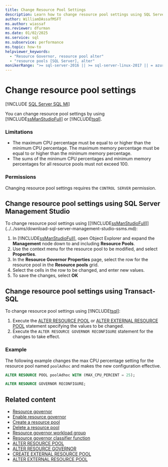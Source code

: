 ```yaml
---
title: Change Resource Pool Settings
description: Learn how to change resource pool settings using SQL Server Management Studio or Transact-SQL.
author: WilliamDAssafMSFT
ms.author: wiassaf
ms.reviewer: dfurman
ms.date: 01/02/2025
ms.service: sql
ms.subservice: performance
ms.topic: how-to
helpviewer_keywords:
  - "Resource Governor, resource pool alter"
  - "resource pools [SQL Server], alter"
monikerRange: ">= sql-server-2016 || >= sql-server-linux-2017 || = azuresqldb-mi-current"
---
```


# Change resource pool settings

[!INCLUDE [SQL Server SQL MI](../../includes/applies-to-version/sql-asdbmi.md)]

You can change resource pool settings by using [!INCLUDE[ssManStudioFull](../../includes/ssmanstudiofull-md.md)] or [!INCLUDE[tsql](../../includes/tsql-md.md)].

<a id="BeforeYouBegin"></a>

<a id="LimitationsRestrictions"></a>

### Limitations

- The maximum CPU percentage must be equal to or higher than the minimum CPU percentage. The maximum memory percentage must be equal to or higher than the minimum memory percentage.
- The sums of the minimum CPU percentages and minimum memory percentages for all resource pools must not exceed 100.

<a id="Permissions"></a>

### Permissions

Changing resource pool settings requires the `CONTROL SERVER` permission.

<a id="ChgRPProp"></a>

## Change resource pool settings using SQL Server Management Studio

To change resource pool settings using [[!INCLUDE[ssManStudioFull](../../includes/ssmanstudiofull-md.md)]](../../ssms/download-sql-server-management-studio-ssms.md):

1. In [!INCLUDE[ssManStudioFull](../../includes/ssmanstudiofull-md.md)], open Object Explorer and expand the **Management** node down to and including **Resource Pools**.
1. Use the context menu for the resource pool to be modified, and select **Properties**.
1. In the **Resource Governor Properties** page, select the row for the resource pool in the **Resource pools** grid.
1. Select the cells in the row to be changed, and enter new values.
1. To save the changes, select **OK**

<a id="ChgRPTSQL"></a>

## Change resource pool settings using Transact-SQL

To change resource pool settings using [!INCLUDE[tsql](../../includes/tsql-md.md)]:

1. Execute the [ALTER RESOURCE POOL](../../t-sql/statements/alter-resource-pool-transact-sql.md) or [ALTER EXTERNAL RESOURCE POOL](../../t-sql/statements/alter-external-resource-pool-transact-sql.md) statement specifying the values to be changed.
1. Execute the `ALTER RESOURCE GOVERNOR RECONFIGURE` statement for the changes to take effect.

### Example

The following example changes the max CPU percentage setting for the resource pool named `poolAdhoc` and makes the new configuration effective.

```sql
ALTER RESOURCE POOL poolAdhoc WITH (MAX_CPU_PERCENT = 25);

ALTER RESOURCE GOVERNOR RECONFIGURE;
```

## Related content

- [Resource governor](resource-governor.md)
- [Enable resource governor](enable-resource-governor.md)
- [Create a resource pool](create-a-resource-pool.md)
- [Delete a resource pool](delete-a-resource-pool.md)
- [Resource governor workload group](resource-governor-workload-group.md)
- [Resource governor classifier function](resource-governor-classifier-function.md)
- [ALTER RESOURCE POOL](../../t-sql/statements/alter-resource-pool-transact-sql.md)
- [ALTER RESOURCE GOVERNOR](../../t-sql/statements/alter-resource-governor-transact-sql.md)
- [CREATE EXTERNAL RESOURCE POOL](../../t-sql/statements/create-external-resource-pool-transact-sql.md)
- [ALTER EXTERNAL RESOURCE POOL](../../t-sql/statements/alter-external-resource-pool-transact-sql.md)
